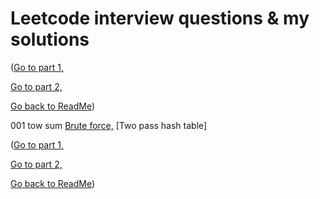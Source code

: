 # Leetcode interview questions & my solutions

([Go to part 1,](./part1.md)

[Go to part 2,](./part2.md)

[Go back to ReadMe](./README.md))

001 tow sum [Brute force,](./leetcode/001twosum.py) [Two pass hash table]


([Go to part 1,](./part1.md)

[Go to part 2,](./part2.md)

[Go back to ReadMe](./README.md))